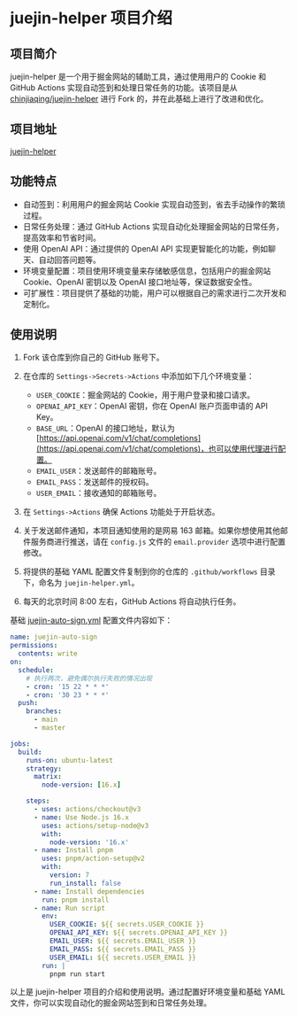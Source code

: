 # juejin-helper 项目介绍

## 项目简介

juejin-helper 是一个用于掘金网站的辅助工具，通过使用用户的 Cookie 和 GitHub Actions 实现自动签到和处理日常任务的功能。该项目是从 [chinjiaqing/juejin-helper](https://github.com/chinjiaqing/juejin-helper) 进行 Fork 的，并在此基础上进行了改进和优化。

## 项目地址

[juejin-helper](https://github.com/Wiederhoeft/juejin-helper)

## 功能特点

- 自动签到：利用用户的掘金网站 Cookie 实现自动签到，省去手动操作的繁琐过程。
- 日常任务处理：通过 GitHub Actions 实现自动化处理掘金网站的日常任务，提高效率和节省时间。
- 使用 OpenAI API：通过提供的 OpenAI API 实现更智能化的功能，例如聊天、自动回答问题等。
- 环境变量配置：项目使用环境变量来存储敏感信息，包括用户的掘金网站 Cookie、OpenAI 密钥以及 OpenAI 接口地址等，保证数据安全性。
- 可扩展性：项目提供了基础的功能，用户可以根据自己的需求进行二次开发和定制化。

## 使用说明

1. Fork 该仓库到你自己的 GitHub 账号下。

2. 在仓库的 `Settings->Secrets->Actions` 中添加如下几个环境变量：

   - `USER_COOKIE`：掘金网站的 Cookie，用于用户登录和接口请求。
   - `OPENAI_API_KEY`：OpenAI 密钥，你在 OpenAI 账户页面申请的 API Key。
   - `BASE_URL`：OpenAI 的接口地址，默认为 [https://api.openai.com/v1/chat/completions](https://api.openai.com/v1/chat/completions)，也可以使用代理进行配置。
   - `EMAIL_USER`：发送邮件的邮箱账号。
   - `EMAIL_PASS`：发送邮件的授权码。
   - `USER_EMAIL`：接收通知的邮箱账号。

3. 在 `Settings->Actions` 确保 Actions 功能处于开启状态。

4. 关于发送邮件通知，本项目通知使用的是网易 163 邮箱。如果你想使用其他邮件服务商进行推送，请在 `config.js` 文件的 `email.provider` 选项中进行配置修改。

5. 将提供的基础 YAML 配置文件复制到你的仓库的 `.github/workflows` 目录下，命名为 `juejin-helper.yml`。

6. 每天的北京时间 8:00 左右，GitHub Actions 将自动执行任务。

基础 [juejin-auto-sign.yml](.github/workflows/juejin-auto-sign.yml) 配置文件内容如下：

```yaml
name: juejin-auto-sign
permissions:
  contents: write
on:
  schedule:
    # 执行两次，避免偶尔执行失败的情况出现
    - cron: '15 22 * * *'
    - cron: '30 23 * * *'
  push:
    branches:
      - main
      - master

jobs:
  build:
    runs-on: ubuntu-latest
    strategy:
      matrix:
        node-version: [16.x]

    steps:
      - uses: actions/checkout@v3
      - name: Use Node.js 16.x
        uses: actions/setup-node@v3
        with:
          node-version: '16.x'
      - name: Install pnpm
        uses: pnpm/action-setup@v2
        with:
          version: 7
          run_install: false
      - name: Install dependencies
        run: pnpm install
      - name: Run script
        env:
          USER_COOKIE: ${{ secrets.USER_COOKIE }}
          OPENAI_API_KEY: ${{ secrets.OPENAI_API_KEY }}
          EMAIL_USER: ${{ secrets.EMAIL_USER }}
          EMAIL_PASS: ${{ secrets.EMAIL_PASS }}
          USER_EMAIL: ${{ secrets.USER_EMAIL }}
        run: |
          pnpm run start
```

以上是 juejin-helper 项目的介绍和使用说明。通过配置好环境变量和基础 YAML 文件，你可以实现自动化的掘金网站签到和日常任务处理。
